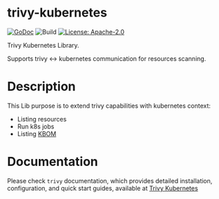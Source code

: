 # trivy-kubernetes

[![GoDoc](https://godoc.org/github.com/aquasecurity/trivy-kubernetes?status.svg)](https://godoc.org/github.com/aquasecurity/trivy-kubernetes)
![Build](https://github.com/aquasecurity/trivy-kubernetes/workflows/Build/badge.svg)
[![License: Apache-2.0](https://img.shields.io/badge/License-Apache%202.0-blue.svg)](https://github.com/aquasecurity/trivy-kubernetes/blob/main/LICENSE)

Trivy Kubernetes Library.

Supports trivy <-> kubernetes communication for resources scanning.

# Description

This Lib purpose is to extend trivy capabilities with kubernetes context:

- Listing resources
- Run k8s jobs
- Listing [KBOM](https://blog.aquasec.com/introducing-kbom-kubernetes-bill-of-materials?_hsmi=264466512&_hsenc=p2ANqtz-9DJtsKBz4A4LToG20mmlCUYTZZa1frulphJ_HPS0FGtMvQ5E0UdSCMyvPX2ScYKr1QZ5tGeo4W3FN91xKZ2mcOa0pm6w)

# Documentation

Please check `trivy` documentation, which provides detailed installation, configuration, and quick start guides, available at [Trivy Kubernetes](https://aquasecurity.github.io/trivy/latest/docs/kubernetes/cli/scanning/)
